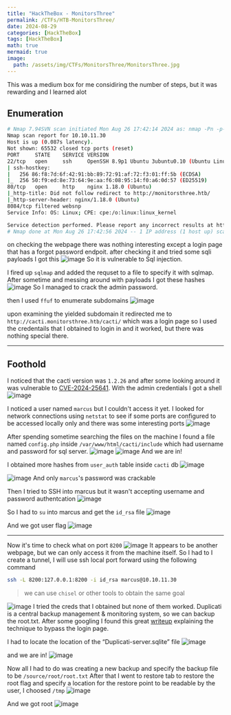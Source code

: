 ```yaml
---
title: "HackTheBox - MonitorsThree"
permalink: /CTFs/HTB-MonitorsThree/
date: 2024-08-29
categories: [HackTheBox]
tags: [HackTheBox]
math: true
mermaid: true
image:
  path: /assets/img/CTFs/MonitorsThree/MonitorsThree.jpg
---
```


This was a medium box for me considiring the number of steps, but it was rewarding and I learned alot

## Enumeration


``` bash
# Nmap 7.94SVN scan initiated Mon Aug 26 17:42:14 2024 as: nmap -Pn -p- --min-rate 2000 -sC -sV -oN nmap-scan.txt 10.10.11.30
Nmap scan report for 10.10.11.30
Host is up (0.087s latency).
Not shown: 65532 closed tcp ports (reset)
PORT     STATE    SERVICE VERSION
22/tcp   open     ssh     OpenSSH 8.9p1 Ubuntu 3ubuntu0.10 (Ubuntu Linux; protocol 2.0)
| ssh-hostkey: 
|   256 86:f8:7d:6f:42:91:bb:89:72:91:af:72:f3:01:ff:5b (ECDSA)
|_  256 50:f9:ed:8e:73:64:9e:aa:f6:08:95:14:f0:a6:0d:57 (ED25519)
80/tcp   open     http    nginx 1.18.0 (Ubuntu)
|_http-title: Did not follow redirect to http://monitorsthree.htb/
|_http-server-header: nginx/1.18.0 (Ubuntu)
8084/tcp filtered websnp
Service Info: OS: Linux; CPE: cpe:/o:linux:linux_kernel

Service detection performed. Please report any incorrect results at https://nmap.org/submit/ .
# Nmap done at Mon Aug 26 17:42:56 2024 -- 1 IP address (1 host up) scanned in 41.54 seconds
```

on checking the webpage there was nothing interesting except a login page that has a forgot password endpoit. after checking it and tried some sqli payloads I got this
![image](/assets/img/CTFs/MonitorsThree/forget_pass_sqli.png)
So it is vulnerable to Sql injection.

I fired up `sqlmap` and added the requset to a file to specify it with sqlmap. After sometime and messing around with payloads I got these hashes
![image](/assets/img/CTFs/MonitorsThree/sqlmap.png)
So I managed to crack the admin password.

then I used `ffuf` to enumerate subdomains
![image](/assets/img/CTFs/MonitorsThree/ffuf.png)

upon examining the yielded subdomain it redirected me to `http://cacti.monitorsthree.htb/cacti/` which was a login page so I used the credentails that I obtained to login in and it worked, but there was nothing special there.

---

## Foothold
I noticed that the cacti version was `1.2.26` and after some looking around it was vulnerable to [CVE-2024-25641](https://github.com/5ma1l/CVE-2024-25641).
With the admin credentials I got a shell
![image](/assets/img/CTFs/MonitorsThree/shell1.png)

I noticed a user named `marcus` but I couldn't access it yet.
I looked for network connections using `netstat` to see if some ports are configured to be accessed locally only and there was some interesting ports
![image](/assets/img/CTFs/MonitorsThree/netstat.png)

After spending sometime searching the files on the machine I found a file named `config.php` inside `/var/www/html/cacti/include` which had username and password for sql server.
![image](/assets/img/CTFs/MonitorsThree/config.png)
![image](/assets/img/CTFs/MonitorsThree/sql1.png)
And we are in!

I obtained more hashes from `user_auth` table inside `cacti` db
![image](/assets/img/CTFs/MonitorsThree/sql2.png)

![image](/assets/img/CTFs/MonitorsThree/marcus.png)
And only `marcus`'s password was crackable

Then I tried to SSH into marcus but it wasn't accepting username and password authentcation 
![image](/assets/img/CTFs/MonitorsThree/ssh1.png)

So I had to `su` into marcus and get the `id_rsa` file
![image](/assets/img/CTFs/MonitorsThree/id_rsa.png)

And we got user flag
![image](/assets/img/CTFs/MonitorsThree/user.png)

---
Now it's time to check what on port `8200`
![image](/assets/img/CTFs/MonitorsThree/8200.png)
It appears to be another webpage, but we can only access it from the machine itself. So I had to I create a tunnel, I will use ssh local port forward using the following command
``` bash
ssh -L 8200:127.0.0.1:8200 -i id_rsa marcus@10.10.11.30
```
> we can use `chisel` or other tools to obtain the same goal

    
![image](/assets/img/CTFs/MonitorsThree/8200_rendered.png)
I tried the creds that I obtained but none of them worked.
Duplicati is a central backup management & monitoring system, so we can backup the root.txt. After some googling I found this great [writeup](https://medium.com/@STarXT/duplicati-bypassing-login-authentication-with-server-passphrase-024d6991e9ee) explaining the technique to bypass the login page.

I had to locate the location of the “Duplicati-server.sqlite” file
![image](/assets/img/CTFs/MonitorsThree/duplicati_loc.png)

and we are in!
![image](/assets/img/CTFs/MonitorsThree/duplicati_home.png)

Now all I had to do was creating a new backup and specify the backup file to be `/source/root/root.txt`
After that I went to restore tab to restore the root flag and specify a location for the restore point to be readable by the user, I choosed `/tmp`
![image](/assets/img/CTFs/MonitorsThree/restore.png)

And we got root
![image](/assets/img/CTFs/MonitorsThree/rooted.png)